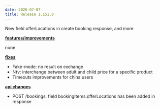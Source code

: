 ```yaml
---
date: 2020-07-07
title: Release 1.151.0
---
```

New field offerLocations in create booking response, and more

<!--more-->

**<u>features/improvements</u>**

none

**<u>fixes</u>**

- Fake-mode: no result on exchange
- Ntv: interchange between adult and child price for a specific product
- Timeouts improvements for china users

**<u>api changes</u>**

- POST /bookings: field bookingItems.offerLocations has been added in response


  

